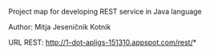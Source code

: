 Project map for developing REST service in Java language

Author: Mitja Jeseničnik Kotnik

URL REST: http://1-dot-apligs-151310.appspot.com/rest/*
